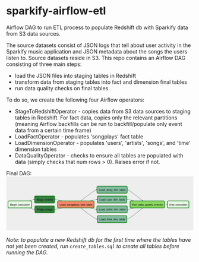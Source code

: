 # sparkify-airflow-etl
Airflow DAG to run ETL process to populate Redshift db with Sparkify data from S3 data sources.

The source datasets consist of JSON logs that tell about user activity in the Sparkify music application and JSON metadata 
about the songs the users listen to. Source datasets reside in S3. This repo contains an Airflow DAG consisting of three 
main steps:
* load the JSON files into staging tables in Redshift
* transform data from staging tables into fact and dimension final tables
* run data quality checks on final tables

To do so, we create the following four Airflow operators:
* StageToRedshiftOperator - copies data from S3 data sources to staging tables in Redshift. For fact data, copies only the relevant partitions (meaning Airflow backfills can be run to backfill/populate only event data from a certain time frame)
* LoadFactOperator - populates 'songplays' fact table
* LoadDimensionOperator - populates 'users', 'artists', 'songs', and 'time' dimension tables
* DataQualityOperator - checks to ensure all tables are populated with data (simply checks that num rows > 0). Raises error if not.

Final DAG:
![alt text](https://github.com/mimoyer21/sparkify-airflow-etl/blob/main/Sparkify_Airflow_ETL_DAG.png?raw=true) 

*Note: to populate a new Redshift db for the first time where the tables have not yet been created, run `create_tables.sql` 
to create all tables before running the DAG.*
